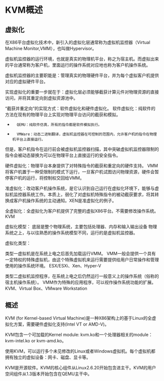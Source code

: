 # KVM概述
## 虚拟化
在X86平台虚拟化技术中，新引入的虚拟化层通常称为虚拟机监控器（Virtual Machine Monitor,VMM），也叫做Hypervisor。

虚拟机监控器的运行环境，也就是真实的物理机平台，称之为宿主机。而虚拟出来的平台通常称为客户机，里面运行的操作系统对应地也称为客户机操作系统。

虚拟机监控器的主要职能是：管理真实的物理硬件平台，并为每个虚拟客户机提供对应的虚拟硬件平台。

实现虚拟化的重要一步就在于：虚拟化层必须能够截获计算元件对物理资源的直接访问，并将其重定向到虚拟资源池中。

“截获并重定向”的实现方式：软件虚拟化和硬件虚拟化。
软件虚拟化：纯软件的方法在现有的物理平台上实现对物理平台访问的截获和模拟。
* 		QEMU：纯软件仿真，所有的指令都是软件模拟执行。
* 		VMWare：动态二进制翻译，虚拟机监控器在可控制的范围内，允许客户机的指令在物理机平台上直接运行。
但是，客户机指令在运行前会被虚拟机监控器扫描，其中突破虚拟机监控器限制的指令会被动态替换为可以在物理平台上直接运行的安全指令。

硬件虚拟化：物理平台本身提供了对特殊指令的截获和重定向的硬件支持。
VMM将客户机置于一种受限制的模式下运行，一旦客户机试图访问物理资源，硬件会暂停客户机的运行，将控制权交回给VMM。

准虚拟化：改动客户机操作系统，是它认识到自己运行在虚拟化环境下，能够与虚拟机监控器系统工作。本质上，弱化了对虚拟机特殊指令的被动截获要求，将其转换成客户机操作系统的主动通知。XEN是准虚拟化的例子。

全虚拟化：全虚拟化为客户机提供了完整的虚拟X86平台。不需要修改操作系统。KVM

虚拟化模型：
		底层是整个物理系统，主要包括处理器、内存和输入输出设备
		物理系统之上，与以往熟悉的操作系统模型不同，运行的是虚拟机监控器。

虚拟化类型：

类型一虚拟机是在系统上电之后首先加载运行VMM。
		VMM一般会提供一个具有一定特权的特殊虚拟机，由这个特殊虚拟机来运行需要提供给用户日常操作和管理使用的操作系统环境。
		ESX/ESXi、Xen、Hyper-V

类型二虚拟机监控程序，在系统上电之后仍然运行一般意义上的操作系统（俗称的宿主机操作系统）。
	VMM作为特殊的应用程序，可以视作操作系统功能的扩展。
	KVM、Virtual Box、VMware Workstation
## 概述
KVM (for Kernel-based Virtual Machine)是一种X86架构上的基于Linux的全虚拟化方案，需要硬件虚拟化支持(Intel VT or AMD-V)。

KVM包含一个可加载的Kernel module: kvm.ko和一个处理器相关的module：kvm-intel.ko or kvm-amd.ko。

使用KVM，可以运行多个未见修改的Linux或者Windows虚拟机。每个虚拟机都拥有独立的虚拟设备：网卡、磁盘、显卡等。

KVM是开源软件。KVM的核心组件从Linux2.6.20开始包含进主干。KVM的用户空间组件从1.3版本开始包含在QEMU主干中。